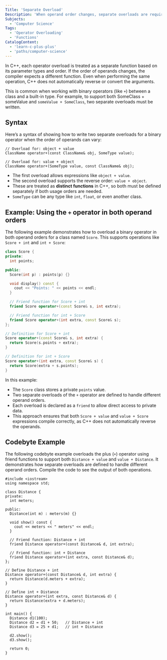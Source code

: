 ```yaml
---
Title: 'Separate Overload'
Description: 'When operand order changes, separate overloads are required for operators to handle each case correctly.'
Subjects:
  - 'Computer Science'
Tags:
  - 'Operator Overloading'
  - 'Functions'
CatalogContent:
  - 'learn-c-plus-plus'
  - 'paths/computer-science'
---
```


In C++, each operator overload is treated as a separate function based on its parameter types and order. If the order of operands changes, the compiler expects a different function. Even when performing the same operation, C++ does not automatically reverse or convert the arguments.

This is common when working with binary operators (like `+`) between a class and a built-in type. For example, to support both SomeClass + someValue and `someValue + SomeClass`, two separate overloads must be written.

## Syntax

Here’s a syntax of showing how to write two separate overloads for a binary operator when the order of operands can vary:

```pseudo
// Overload for: object + value
ClassName operator+(const ClassName& obj, SomeType value);

// Overload for: value + object
ClassName operator+(SomeType value, const ClassName& obj);
```

- The first overload allows expressions like `object + value`.
- The second overload supports the reverse order: `value + object`.
- These are treated as **distinct functions** in C++, so both must be defined separately if both usage orders are needed.
- `SomeType` can be any type like `int`, `float`, or even another class.

## Example: Using the `+` operator in both operand orders

The following example demonstrates how to overload a binary operator in both operand orders for a class named `Score`. This supports operations like `Score + int` and `int + Score`:

```cpp
class Score {
private:
  int points;

public:
  Score(int p) : points(p) {}

  void display() const {
    cout << "Points: " << points << endl;
  }

  // Friend function for Score + int
  friend Score operator+(const Score& s, int extra);

  // Friend function for int + Score
  friend Score operator+(int extra, const Score& s);
};

// Definition for Score + int
Score operator+(const Score& s, int extra) {
  return Score(s.points + extra);
}

// Definition for int + Score
Score operator+(int extra, const Score& s) {
  return Score(extra + s.points);
}
```

In this example:

- The `Score` class stores a private `points` value.
- Two separate overloads of the `+` operator are defined to handle different operand orders.
- Each overload is declared as a `friend` to allow direct access to private data.
- This approach ensures that both `Score + value` and `value + Score` expressions compile correctly, as C++ does not automatically reverse the operands.

## Codebyte Example

The following codebyte example overloads the plus (`+`) operator using friend functions to support both `Distance + value` and `value + Distance`. It demonstrates how separate overloads are defined to handle different operand orders. Compile the code to see the output of both operations.

```codebyte/cpp
#include <iostream>
using namespace std;

class Distance {
private:
  int meters;

public:
  Distance(int m) : meters(m) {}

  void show() const {
    cout << meters << " meters" << endl;
  }

  // Friend function: Distance + int
  friend Distance operator+(const Distance& d, int extra);

  // Friend function: int + Distance
  friend Distance operator+(int extra, const Distance& d);
};

// Define Distance + int
Distance operator+(const Distance& d, int extra) {
  return Distance(d.meters + extra);
}

// Define int + Distance
Distance operator+(int extra, const Distance& d) {
  return Distance(extra + d.meters);
}

int main() {
  Distance d1(100);
  Distance d2 = d1 + 50;   // Distance + int
  Distance d3 = 25 + d1;   // int + Distance

  d2.show();
  d3.show();

  return 0;
}
```
